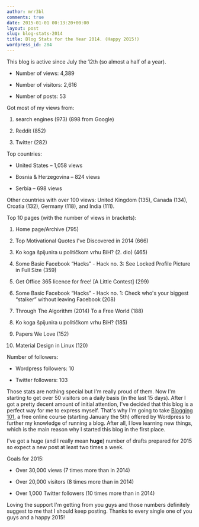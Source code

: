 ```yaml
---
author: mrr3bl
comments: true
date: 2015-01-01 00:13:20+00:00
layout: post
slug: blog-stats-2014
title: Blog Stats for the Year 2014. (Happy 2015!)
wordpress_id: 284
---
```


This blog is active since July the 12th (so almost a half of a year).



	
  * Number of views: 4,389

	
  * Number of visitors: 2,616

	
  * Number of posts: 53


Got most of my views from:

	
  1. search engines (973) (898 from Google)

	
  2. Reddit (852)

	
  3. Twitter (282)


Top countries:

	
  * United States – 1,058 views

	
  * Bosnia & Herzegovina – 824 views

	
  * Serbia – 698 views


Other countries with over 100 views: United Kingdom (135), Canada (134), Croatia (132), Germany (118), and India (111).

Top 10 pages (with the number of views in brackets):

	
  1. Home page/Archive (795)

	
  2. Top Motivational Quotes I've Discovered in 2014 (666)

	
  3. Ko koga špijunira u političkom vrhu BiH? (2. dio) (465)

	
  4. Some Basic Facebook “Hacks” - Hack no. 3: See Locked Profile Picture in Full Size (359)

	
  5. Get Office 365 licence for free! [A Little Contest] (299)

	
  6. Some Basic Facebook “Hacks” - Hack no. 1: Check who's your biggest “stalker” without leaving Facebook (208)

	
  7. Through The Algorithm (2014) To a Free World (188)

	
  8. Ko koga špijunira u političkom vrhu BiH? (185)

	
  9. Papers We Love (152)

	
  10. Material Design in Linux (120)


Number of followers:

	
  * Wordpress followers: 10

	
  * Twitter followers: 103


Those stats are nothing special but I'm really proud of them. Now I'm starting to get over 50 visitors on a daily basis (in the last 15 days). After I got a pretty decent amount of initial attention, I've decided that this blog is a perfect way for me to express myself. That's why I'm going to take [Blogging 101](https://dailypost.wordpress.com/2014/12/29/blogging-101-january-registration/), a free online course (starting January the 5th) offered by Wordpress to further my knowledge of running a blog. After all, I love learning new things, which is the main reason why I started this blog in the first place.

I've got a huge (and I really mean **huge**) number of drafts prepared for 2015 so expect a new post at least two times a week.

Goals for 2015:



	
  * Over 30,000 views (7 times more than in 2014)

	
  * Over 20,000 visitors (8 times more than in 2014)

	
  * Over 1,000 Twitter followers (10 times more than in 2014)


Loving the support I'm getting from you guys and those numbers definitely suggest to me that I should keep posting. Thanks to every single one of you guys and a happy 2015!
